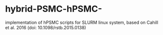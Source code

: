 # hybrid-PSMC-hPSMC-
implementation of hPSMC scripts for SLURM linux system, based on Cahill et al. 2016 (doi: 10.1098/rstb.2015.0138)
